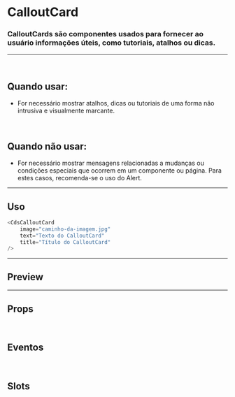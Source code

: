 # CalloutCard
### CalloutCards são componentes usados para fornecer ao usuário informações úteis, como tutoriais, atalhos ou dicas.
---
<br>

## Quando usar:
- For necessário mostrar atalhos, dicas ou tutoriais de uma forma não intrusiva e visualmente marcante.

<br>

## Quando não usar:
- For necessário mostrar mensagens relacionadas a mudanças ou condições especiais que ocorrem em um componente ou página. Para estes casos, recomenda-se o uso do Alert.

---

## Uso

```js
<CdsCalloutCard
	image="caminho-da-imagem.jpg"
	text="Texto do CalloutCard"
	title="Título do CalloutCard"
/>
```

---

## Preview

<PreviewBuilder
	:args
	component="CdsCalloutCard"
	:events
/>

---

## Props

<APITable
	name="CdsCalloutCard"
	section="props"
/>
<br>

## Eventos

<APITable
	name="CdsCalloutCard"
	section="events"
/>
<br>

## Slots

<APITable
	name="CdsCalloutCard"
	section="slots"
/>

<script setup>
import { ref } from 'vue';
import CdsCalloutCard from '@/components/CalloutCard.vue';

const events = [
	'action-button-click'
];

const args = ref({
	image: 'https://cdn-icons-png.flaticon.com/512/7486/7486747.png',
	title: 'Título do CalloutCard',
	text: `Existe uma teoria que diz que, se um dia alguém descobrir 
	exatamente para que serve o Universo e por que ele está aqui, ele 
	desaparecerá instantaneamente.`,
});
</script>
